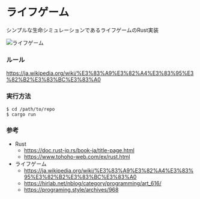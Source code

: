 # ライフゲーム
シンプルな生命シミュレーションであるライフゲームのRust実装

![ライフゲーム](https://github.com/user-attachments/assets/fcd691cb-418e-4860-87ce-cdcbe324da7d)

### ルール
https://ja.wikipedia.org/wiki/%E3%83%A9%E3%82%A4%E3%83%95%E3%82%B2%E3%83%BC%E3%83%A0

### 実行方法
```
$ cd /path/to/repo
$ cargo run
```

### 参考
- Rust
  - https://doc.rust-jp.rs/book-ja/title-page.html
  - https://www.tohoho-web.com/ex/rust.html
- ライフゲーム
  - https://ja.wikipedia.org/wiki/%E3%83%A9%E3%82%A4%E3%83%95%E3%82%B2%E3%83%BC%E3%83%A0
  - https://hirlab.net/nblog/category/programming/art_616/
  - https://programing.style/archives/968  
